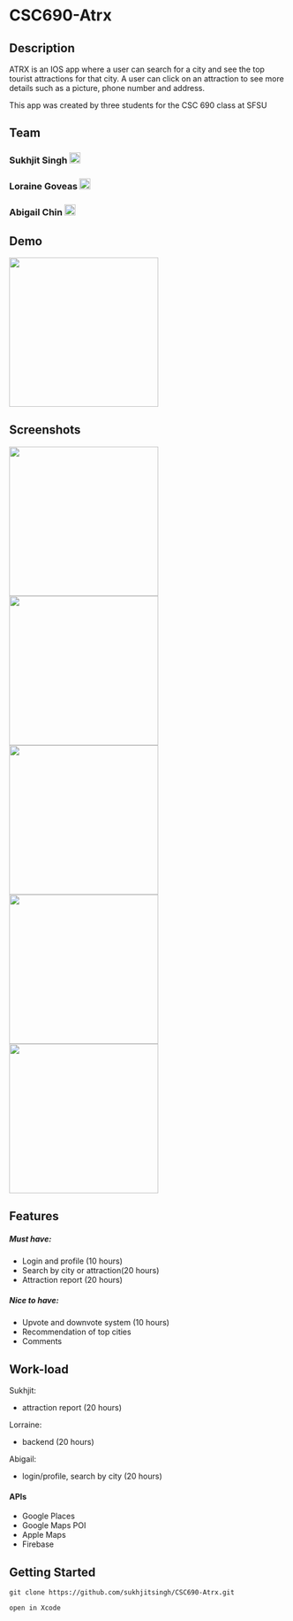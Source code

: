 # CSC690-Atrx

## Description
ATRX is an IOS app where a user can search for a city and see the top tourist attractions for that city. A user can click on an attraction to see more details such as a picture, phone number and address.

This app was created by three students for the CSC 690  class at SFSU

## Team

### Sukhjit Singh <a href="https://github.com/sukhjitsingh"><img src="https://assets-cdn.github.com/images/modules/logos_page/GitHub-Mark.png" width="20"/></a>

### Loraine Goveas <a href="https://github.com/LorraineGoveas"><img src="https://assets-cdn.github.com/images/modules/logos_page/GitHub-Mark.png" width="20"/></a>

### Abigail Chin <a href="https://github.com/michinchin"><img src="https://assets-cdn.github.com/images/modules/logos_page/GitHub-Mark.png" width="20"/></a>

## Demo 
<img src="assets/ATRX.gif" width="270" />

## Screenshots

<div style={{display: flex; flex-direction: row}}>
  <img src="assets/screen-1.png" width="270" />
  <img src="assets/screen-2.png" width="270" />
  <img src="assets/screen-3.png" width="270" />
</div>
<div style={{display: flex; flex-direction: row}}>
  <img src="assets/screen-4.png" width="270" />
  <img src="assets/screen-5.png" width="270" />
  <!-- <img src="assets/screen-1.png" width="270" /> -->
</div>


## Features
##### Must have:
- Login and profile (10 hours)
- Search by city or attraction(20 hours)
- Attraction report (20 hours)

##### Nice to have:
- Upvote and downvote system (10 hours)
- Recommendation of top cities
- Comments

## Work-load
Sukhjit: 
- attraction report (20 hours)

Lorraine: 
- backend (20 hours)

Abigail:
- login/profile, search by city (20 hours)

#### APIs
- Google Places
- Google Maps POI
- Apple Maps
- Firebase

## Getting Started 

```
git clone https://github.com/sukhjitsingh/CSC690-Atrx.git

open in Xcode
```

